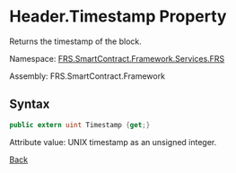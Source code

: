 # Header.Timestamp Property

Returns the timestamp of the block.

Namespace: [FRS.SmartContract.Framework.Services.FRS](../../FRS.md)

Assembly: FRS.SmartContract.Framework

## Syntax

```c#
public extern uint Timestamp {get;}
```

Attribute value: UNIX timestamp as an unsigned integer.



[Back](../header.md)
